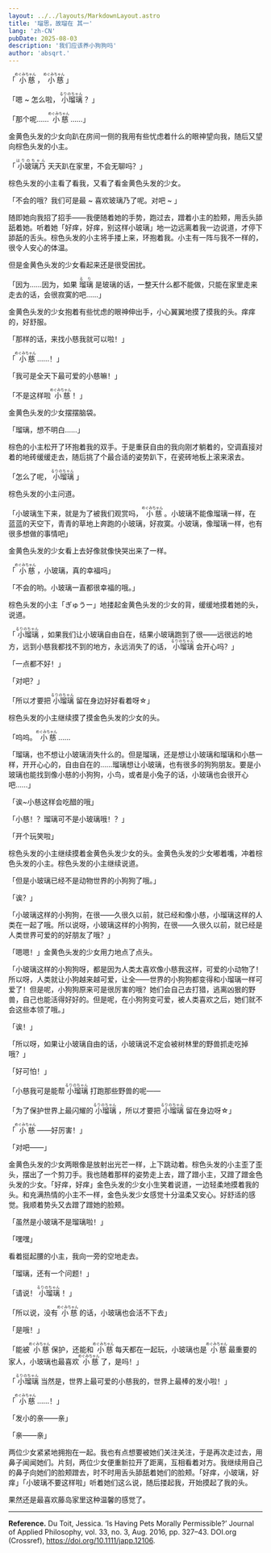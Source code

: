 ```yaml
---
layout: ../../layouts/MarkdownLayout.astro
title: '瑠思，故瑠在 其一'
lang: 'zh-CN'
pubDate: 2025-08-03
description: '我们应该养小狗狗吗'
author: 'absqrt.'
---
```


<article lang="zh-CN">
 
「<ruby> 小慈 <rp>(</rp><rt>めぐみちゃん</rt><rp>)</rp> </ruby>，<ruby> 小慈 <rp>(</rp><rt>めぐみちゃん</rt><rp>)</rp> </ruby>」

「嗯 ~ 怎么啦，<ruby> 小瑠璃 <rp>(</rp><rt>るりのちゃん</rt><rp>)</rp> </ruby>？」

「那个呢……<ruby> 小慈 <rp>(</rp><rt>めぐみちゃん</rt><rp>)</rp> </ruby>……」

金黄色头发的少女向趴在房间一侧的我用有些忧虑着什么的眼神望向我，随后又望向棕色头发的小主。

「<ruby> 小玻璃乃 <rp>(</rp><rt>はりのちゃん</rt><rp>)</rp> </ruby>天天趴在家里，不会无聊吗？」

棕色头发的小主看了看我，又看了看金黄色头发的少女。

「不会的哦？我们可是最 \~ 喜欢玻璃乃了呢。对吧 \~ 」

随即她向我招了招手——我便随着她的手势，跑过去，蹭着小主的脸颊，用舌头舔舐着她。听着她「好痒，好痒，别这样小玻璃」地一边远离着我一边说道，才停下舔舐的舌头。棕色头发的小主将手搂上来，环抱着我。小主有一阵与我不一样的，很令人安心的体温。

但是金黄色头发的少女看起来还是很受困扰。

「因为……因为，如果<ruby> 瑠璃 <rp>(</rp><rt>るり</rt><rp>)</rp> </ruby>是玻璃的话，一整天什么都不能做，只能在家里走来走去的话，会很寂寞的吧……」

金黄色头发的少女抱着有些忧虑的眼神伸出手，小心翼翼地摸了摸我的头。痒痒的，好舒服。

「那样的话，来找小慈我就可以啦！」

「<ruby> 小慈 <rp>(</rp><rt>めぐみちゃん</rt><rp>)</rp> </ruby>......！」

「我可是全天下最可爱的小慈嘛！」

「不是这样啦<ruby> 小慈 <rp>(</rp><rt>めぐみちゃん</rt><rp>)</rp> </ruby>！」

金黄色头发的少女摆摆脑袋。

「瑠璃，想不明白……」

棕色的小主松开了环抱着我的双手。于是重获自由的我向刚才躺着的，空调直接对着的地砖缓缓走去，随后挑了个最合适的姿势趴下，在瓷砖地板上滚来滚去。

「怎么了呢，<ruby> 小瑠璃 <rp>(</rp><rt>るりのちゃん</rt><rp>)</rp> </ruby>」

棕色头发的小主问道。

「小玻璃生下来，就是为了被我们观赏吗，<ruby> 小慈 <rp>(</rp><rt>めぐみちゃん</rt><rp>)</rp> </ruby>。小玻璃不能像瑠璃一样，在蓝蓝的天空下，青青的草地上奔跑的小玻璃，好寂寞。小玻璃，像瑠璃一样，也有很多想做的事情吧」

金黄色头发的少女看上去好像就像快哭出来了一样。

「<ruby> 小慈 <rp>(</rp><rt>めぐみちゃん</rt><rp>)</rp> </ruby>，小玻璃，真的幸福吗」

「不会的哟。小玻璃一直都很幸福的哦。」

棕色头发的小主「ぎゅうー」地搂起金黄色头发的少女的背，缓缓地摸着她的头，说道。

「<ruby> 小瑠璃 <rp>(</rp><rt>るりのちゃん</rt><rp>)</rp> </ruby>，如果我们让小玻璃自由自在，结果小玻璃跑到了很——远很远的地方，远到小慈我都找不到的地方，永远消失了的话，<ruby> 小瑠璃 <rp>(</rp><rt>るりのちゃん</rt><rp>)</rp> </ruby>会开心吗？」

「一点都不好！」

「对吧？」

「所以才要把<ruby> 小瑠璃 <rp>(</rp><rt>るりのちゃん</rt><rp>)</rp> </ruby>留在身边好好看着呀☆」

棕色头发的小主继续摸了摸金色头发的少女的头。

「呜呜。<ruby> 小慈 <rp>(</rp><rt>めぐみちゃん</rt><rp>)</rp> </ruby>……

「瑠璃，也不想让小玻璃消失什么的。但是瑠璃，还是想让小玻璃和瑠璃和小慈一样，开开心心的，自由自在的……瑠璃想让小玻璃，也有很多的狗狗朋友。要是小玻璃也能找到像小慈的小狗狗，小鸟，或者是小兔子的话，小玻璃也会很开心吧……」

「诶~小慈这样会吃醋的哦」

「小慈！？瑠璃可不是小玻璃哦！？」

「开个玩笑啦」

棕色头发的小主继续摸着金黄色头发少女的头。金黄色头发的少女嘟着嘴，冲着棕色头发的小主。棕色头发的小主继续说道。

「但是小玻璃已经不是动物世界的小狗狗了哦。」

「诶？」

「小玻璃这样的小狗狗，在很——久很久以前，就已经和像小慈，小瑠璃这样的人类在一起了哦。所以说呀，小玻璃这样的小狗狗，在很——久很久以前，就已经是人类世界可爱的的好朋友了哦？」

「嗯嗯！」金黄色头发的少女用力地点了点头。

「小玻璃这样的小狗狗呀，都是因为人类太喜欢像小慈我这样，可爱的小动物了！所以呀，人类就让小狗越来越可爱，让全——世界的小狗狗都变得和小瑠璃一样可爱了！但是呢，小狗狗原来可是很厉害的哦？她们会自己去打猎，逃离凶狠的野兽，自己也能活得好好的。但是呢，在小狗狗变可爱，被人类喜欢之后，她们就不会这些本领了哦。」

「诶！」

「所以呀，如果让小玻璃自由的话，小玻璃说不定会被树林里的野兽抓走吃掉哦？」

「好可怕！」

「小慈我可是能帮<ruby> 小瑠璃 <rp>(</rp><rt>るりのちゃん</rt><rp>)</rp> </ruby>打跑那些野兽的呢——

「为了保护世界上最闪耀的<ruby> 小瑠璃 <rp>(</rp><rt>るりのちゃん</rt><rp>)</rp> </ruby>，所以才要把<ruby> 小瑠璃 <rp>(</rp><rt>るりのちゃん</rt><rp>)</rp> </ruby>留在身边呀☆」

「<ruby> 小慈 <rp>(</rp><rt>めぐみちゃん</rt><rp>)</rp> </ruby>——好厉害！」

「对吧——」

金黄色头发的少女两眼像是放射出光芒一样，上下跳动着。棕色头发的小主歪了歪头，摆出了一个剪刀手。我也随着那样的姿势走上去，蹭了蹭小主，又蹭了蹭金色头发的少女。「好痒，好痒」金色头发的少女小生笑着说道，一边轻柔地摸着我的头。和充满热情的小主不一样，金色头发少女感觉十分温柔又安心。好舒适的感觉。我顺着势头又去蹭了蹭她的脸颊。

「虽然是小玻璃不是瑠璃啦！」

「嘿嘿」

看着挺起腰的小主，我向一旁的空地走去。

「瑠璃，还有一个问题！」

「请说！<ruby> 小瑠璃 <rp>(</rp><rt>るりのちゃん</rt><rp>)</rp> </ruby>！」

「所以说，没有<ruby> 小慈 <rp>(</rp><rt>めぐみちゃん</rt><rp>)</rp> </ruby>的话，小玻璃也会活不下去」

「是哦！」

「能被<ruby> 小慈 <rp>(</rp><rt>めぐみちゃん</rt><rp>)</rp> </ruby>保护，还能和<ruby> 小慈 <rp>(</rp><rt>めぐみちゃん</rt><rp>)</rp> </ruby>每天都在一起玩，小玻璃也是<ruby> 小慈 <rp>(</rp><rt>めぐみちゃん</rt><rp>)</rp> </ruby>最重要的家人，小玻璃也最喜欢<ruby> 小慈 <rp>(</rp><rt>めぐみちゃん</rt><rp>)</rp> </ruby>了，是吗！」

「<ruby> 小瑠璃 <rp>(</rp><rt>るりのちゃん</rt><rp>)</rp> </ruby>当然是，世界上最可爱的小慈我的，世界上最棒的发小啦！」

「<ruby> 小慈 <rp>(</rp><rt>めぐみちゃん</rt><rp>)</rp> </ruby>……！」

「发小的亲——亲」

「亲——亲」

两位少女紧紧地拥抱在一起。我也有点想要被她们关注关注，于是再次走过去，用鼻子闻闻她们。片刻，两位少女便重新拉开了距离，互相看着对方。我继续用自己的鼻子向她们的脸颊蹭去，时不时用舌头舔舐着她们的脸颊。「好痒，小玻璃，好痒」「小玻璃不要这样啦」听着她们这么说，随后搂起我，开始摸起了我的头。

果然还是最喜欢藤岛家里这种温馨的感觉了。

</article>

***

<span class="ref">

**Reference.** Du Toit, Jessica. ‘Is Having Pets Morally Permissible?’ Journal of Applied Philosophy, vol. 33, no. 3, Aug. 2016, pp. 327–43. DOI.org (Crossref), https://doi.org/10.1111/japp.12106.

</span>